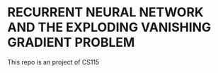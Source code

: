 # RECURRENT NEURAL NETWORK AND THE EXPLODING VANISHING GRADIENT PROBLEM
This repo is an project of CS115 
